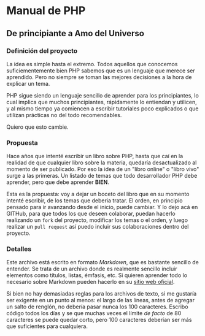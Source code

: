 # Manual de PHP
## De principiante a Amo del Universo

### Definición del proyecto

La idea es simple hasta el extremo. Todos aquellos que conocemos suficiementemente bien PHP
sabemos que es un lenguaje que merece ser aprendido. Pero no siempre se toman las mejores 
decisiones a la hora de explicar un tema. 

PHP sigue siendo un lenguaje sencillo de aprender para los principiantes, lo cual implica que muchos
principiantes, rápidamente lo entiendan y utilicen, y al mismo tiempo ya comiencen a escribir
tutoriales poco explicados o que utilizan prácticas no del todo recomendables. 

Quiero que esto cambie.

### Propuesta

Hace años que intenté escribir un libro sobre PHP, hasta que caí en la realidad de que 
cualquier libro sobre la materia, quedaría desactualizado al momento de ser publicado. Por eso
la idea de un "libro online" o "libro vivo" surge a las primeras. Un listado de temas que
todo desarrollador PHP debe aprender, pero que debe aprender **BIEN**.

Esta es la propuesta: voy a dejar un boceto del libro que en su momento intenté escribir, de los
temas que deberia tratar. El orden, en principio pensado para ir avanzando desde el inicio, puede
cambiar. Y lo dejo acá en GITHub, para que todos los que deseen colaborar, puedan hacerlo realizando
un `fork` del proyecto, modificar los temas o el orden, y luego realizar un `pull request` así puedo
incluir sus colaboraciones dentro del proyecto.

### Detalles

Este archivo está escrito en formato *Markdown*, que es bastante sencillo de entender. Se
trata de un archivo donde es realmente sencillo incluir elementos como títulos, listas, émfasis, 
etc. Si quieren aprender todo lo necesario sobre Markdown pueden hacerlo en su 
[sitio web oficial](http://daringfireball.net/projects/markdown/syntax#block).

Si bien no hay demasiadas reglas para los archivos de texto, si me gustaría ser exigente en un punto
al menos: el largo de las líneas, antes de agregar un salto de renglón, no debería pasar nunca los
100 caracteres. Escribo código todos los días y se que muchas veces el límite *de facto* de 80 
caracteres se puede quedar corto, pero 100 caracteres deberían ser más que suficientes para 
cualquiera.